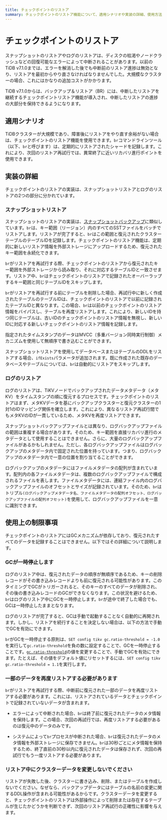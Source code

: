 ```yaml
---
title: チェックポイントのリストア
summary: チェックポイントのリストア機能について、適用シナリオや実装の詳細、使用方法などの情報をご覧ください。
---
```


# チェックポイントのリストア

スナップショットのリストアやログのリストアは、ディスクの枯渇やノードクラッシュなどの回復可能なエラーによって中断されることがあります。以前のTiDB v7.1.0までは、エラーを解消した後でも中断前のリストア進捗は無効となり、リストアを最初からやり直さなければなりませんでした。大規模なクラスターの場合、これにはかなりの追加コストがかかります。

TiDB v7.1.0からは、バックアップ＆リストア（BR）には、中断したリストアを継続するチェックポイントリストア機能が導入され、中断したリストアの進捗の大部分を保持できるようになります。

## 適用シナリオ

TiDBクラスターが大規模であり、障害後にリストアをやり直す余裕がない場合は、チェックポイントのリストア機能を使用できます。`br`コマンドラインツール（以下、`br`と呼びます）は、定期的にリストアされたシャードを記録します。これにより、次回のリストア再試行では、異常終了に近いリカバリ進行ポイントを使用できます。

## 実装の詳細

チェックポイントのリストアの実装は、スナップショットリストアとログのリストアの2つの部分に分かれています。

### スナップショットリストア

スナップショットのリストアの実装は、[スナップショットバックアップ](/br/br-checkpoint-backup.md#implementation-details)に類似しています。`br`は、キー範囲（リージョン）内のすべてのSSTファイルをバッチでリストアします。リストアが完了すると、`br`はこの範囲と復元されたクラスターテーブルのテーブルIDを記録します。チェックポイントのリストア機能は、定期的に新しいリストア情報を外部ストレージにアップロードするため、復元されたキー範囲を永続化できます。

`br`がリストアを再試行する際、チェックポイントのリストアから復元されたキー範囲を外部ストレージから読み取り、それに対応するテーブルIDと一致させます。リストア中、`br`はチェックポイントのリストアで記録されたオーバーラップするキー範囲と同じテーブルIDをスキップします。

`br`がリストアを再試行する前にテーブルを削除した場合、再試行中に新しく作成されたテーブルのテーブルIDは、チェックポイントのリストアで以前に記録されたテーブルIDと異なります。この場合、`br`は以前のチェックポイントのリストア情報をバイパスし、テーブルを再度リストアします。これにより、新しいIDを持つ同じテーブルは、古いIDのチェックポイントのリストア情報を無視し、新しいIDに対応する新しいチェックポイントのリストア情報を記録します。

指定されたタイムスタンプのデータはMVCC（多重バージョン同時実行制御）メカニズムを使用して無順序で書き込むことができます。

スナップショットリストアを使用してデータベースまたはテーブルのDDLをリストアする場合、`ifExists`パラメータが追加されます。既に作成された既存のデータベースやテーブルについては、`br`は自動的にリストアをスキップします。

### ログのリストア

ログのリストアは、TiKVノードでバックアップされたデータメタデータ（メタKV）をタイムスタンプの順に復元するプロセスです。チェックポイントのリストアはまず、メタKVデータを基にバックアップクラスターと復元クラスターの1対1のIDマッピング関係を確立します。これにより、異なるリストア再試行間でもメタKVのIDが一貫しているため、メタKVを再度リストアできます。

スナップショットバックアップファイルとは異なり、ログバックアップファイルの範囲は重複する場合があります。そのため、キー範囲を直接リカバリ進行のメタデータとして使用することはできません。さらに、大量のログバックアップファイルがあるかもしれません。ただし、各ログバックアップファイルはログバックアップのメタデータ内で固定された位置を持っています。つまり、ログバックアップのメタデータ内で一意の位置を割り当てることができます。

ログバックアップのメタデータにはファイルメタデータの配列が含まれています。配列内の各ファイルメタデータは、複数のログバックアップファイルで構成されるファイルを表します。ファイルメタデータには、連結ファイル内のログバックアップファイルのオフセットとサイズが記録されています。そのため、`br`はトリプル`(ログバックアップメタデータ名、ファイルメタデータの配列オフセット、ログバックアップファイルの配列オフセット)`を使用して、ログバックアップファイルを一意に識別できます。

## 使用上の制限事項

チェックポイントのリストアにはGCメカニズムが依存しており、復元されたすべてのデータを記録することはできません。以下ではその詳細について説明します。

### GCが一時停止します

ログのリストア中は、復元されたデータの順序が無順序であるため、キーの削除レコードがその書き込みレコードよりも前に復元される可能性があります。このタイミングでGCがトリガーされると、そのキーのすべてのデータが削除され、その後の書き込みレコードのGCができなくなります。この状況を避けるため、`br`はログのリストア中にGCを一時停止します。`br`が途中で終了した場合でも、GCは一時停止したままとなります。

ログのリストアが完了すると、GCは手動で起動することなく自動的に再開されます。しかし、リストアを続行することを決定しない場合は、以下の方法で手動でGCを有効にできます。

`br`がGCを一時停止する原則は、`SET config tikv gc.ratio-threshold = -1.0`を実行して`gc.ratio-threshold`を負の数に設定することで、GCを一時停止することです。[`gc.ratio-threshold`](/tikv-configuration-file.md#ratio-threshold)の値を変更することで、手動でGCを有効にできます。たとえば、その値をデフォルト値にリセットするには、`SET config tikv gc.ratio-threshold = 1.1`を実行します。

### 一部のデータを再度リストアする必要があります

`br`がリストアを再試行する際、中断前に復元された一部のデータを再度リストアする必要があります。これには、リストアされているデータとチェックポイントで記録されていないデータが含まれます。

- エラーによって中断された場合、`br`は終了前に復元されたデータのメタ情報を保持します。この場合、次回の再試行では、再度リストアする必要があるのは復元中のデータのみです。

- システムによって`br`プロセスが中断された場合、`br`は復元されたデータのメタ情報を外部ストレージに保存できません。`br`は30秒ごとにメタ情報を保持するため、終了直前の30秒以内に復元されたデータは保存されず、次回の再試行でもう一度リストアする必要があります。

### リストア中にクラスターデータを変更しないでください

リストアが失敗した後、クラスターに書き込み、削除、またはテーブルを作成しないでください。なぜなら、バックアップデータにはテーブルの名前の変更に関するDDL操作が含まれる可能性があるからです。クラスターデータを変更すると、チェックポイントのリストアは外部操作によって削除または存在するテーブルが生じたかどうかを判断できず、次回のリストア再試行の正確性に影響を与えます。